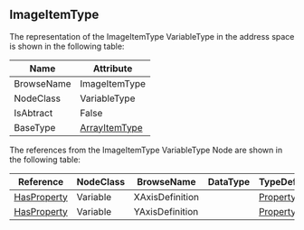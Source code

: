 <!-- objecttype -->
## ImageItemType
The representation of the ImageItemType VariableType in the address space is shown in the following table:  

|Name|Attribute|
|---|---|
|BrowseName|ImageItemType|
|NodeClass|VariableType|
|IsAbtract|False|
|BaseType|[ArrayItemType](../../../Part8/VariableTypes/ArrayItemType/readme.md)|

The references from the ImageItemType VariableType Node are shown in the following table:  

|Reference|NodeClass|BrowseName|DataType|TypeDefinition|ModellingRule|
|---|---|---|---|---|---|
|[HasProperty](../../../Part3/ReferenceTypes/HasProperty/readme.md)|Variable|XAxisDefinition||[PropertyType](../../Part5/VariableTypes/PropertyType/readme.md)|[Mandatory](../../Objects/Mandatory/readme.md)|
|[HasProperty](../../../Part3/ReferenceTypes/HasProperty/readme.md)|Variable|YAxisDefinition||[PropertyType](../../Part5/VariableTypes/PropertyType/readme.md)|[Mandatory](../../Objects/Mandatory/readme.md)|

